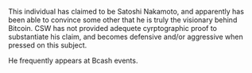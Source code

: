 <!-- TITLE: Craig Wright -->
<!-- SUBTITLE: Fake Satoshi -->

This individual has claimed to be Satoshi Nakamoto, and apparently has been able to convince some other that he is truly the visionary behind Bitcoin. CSW has not provided adequete cyrptographic proof to substantiate his claim, and becomes defensive and/or aggressive when pressed on this subject.

He frequently appears at Bcash events.
